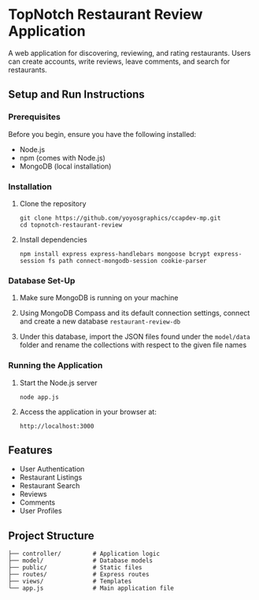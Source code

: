 # TopNotch Restaurant Review Application

A web application for discovering, reviewing, and rating restaurants. Users can create accounts, write reviews, leave comments, and search for restaurants.

## Setup and Run Instructions

### Prerequisites

Before you begin, ensure you have the following installed:

- Node.js
- npm (comes with Node.js)
- MongoDB (local installation)

### Installation

1. Clone the repository

   ```
   git clone https://github.com/yoyosgraphics/ccapdev-mp.git
   cd topnotch-restaurant-review
   ```

2. Install dependencies

   ```
   npm install express express-handlebars mongoose bcrypt express-session fs path connect-mongodb-session cookie-parser
   ```
### Database Set-Up

1. Make sure MongoDB is running on your machine

2. Using MongoDB Compass and its default connection settings, connect and create a new database `restaurant-review-db`

3. Under this database, import the JSON files found under the `model/data` folder and rename the collections with respect to the given file names

### Running the Application

1. Start the Node.js server

   ```
   node app.js
   ```

2. Access the application in your browser at:
   ```
   http://localhost:3000
   ```

## Features

- User Authentication
- Restaurant Listings
- Restaurant Search
- Reviews
- Comments
- User Profiles

## Project Structure

```
├── controller/         # Application logic
├── model/              # Database models
├── public/             # Static files
├── routes/             # Express routes
├── views/              # Templates
└── app.js              # Main application file
```
